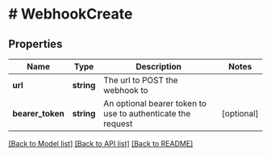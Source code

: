 # # WebhookCreate

## Properties

Name | Type | Description | Notes
------------ | ------------- | ------------- | -------------
**url** | **string** | The url to POST the webhook to |
**bearer_token** | **string** | An optional bearer token to use to authenticate the request | [optional]

[[Back to Model list]](../../README.md#models) [[Back to API list]](../../README.md#endpoints) [[Back to README]](../../README.md)
